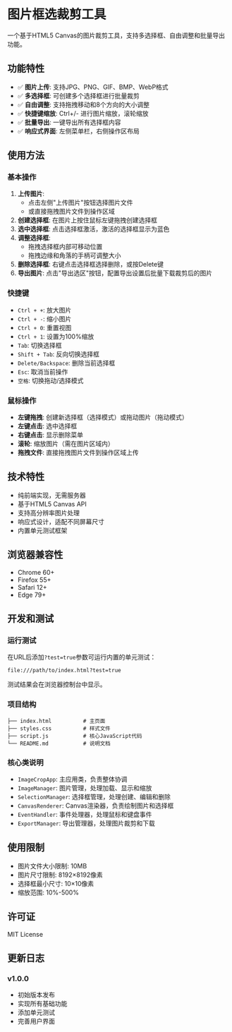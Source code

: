 # 图片框选裁剪工具

一个基于HTML5 Canvas的图片裁剪工具，支持多选择框、自由调整和批量导出功能。

## 功能特性

- ✅ **图片上传**: 支持JPG、PNG、GIF、BMP、WebP格式
- ✅ **多选择框**: 可创建多个选择框进行批量裁剪
- ✅ **自由调整**: 支持拖拽移动和8个方向的大小调整
- ✅ **快捷键缩放**: Ctrl+/- 进行图片缩放，滚轮缩放
- ✅ **批量导出**: 一键导出所有选择框内容
- ✅ **响应式界面**: 左侧菜单栏，右侧操作区布局

## 使用方法

### 基本操作

1. **上传图片**: 
   - 点击左侧"上传图片"按钮选择图片文件
   - 或直接拖拽图片文件到操作区域
2. **创建选择框**: 在图片上按住鼠标左键拖拽创建选择框
3. **选中选择框**: 点击选择框激活，激活的选择框显示为蓝色
4. **调整选择框**: 
   - 拖拽选择框内部可移动位置
   - 拖拽边缘和角落的手柄可调整大小
5. **删除选择框**: 右键点击选择框选择删除，或按Delete键
6. **导出图片**: 点击"导出选区"按钮，配置导出设置后批量下载裁剪后的图片

### 快捷键

- `Ctrl + +`: 放大图片
- `Ctrl + -`: 缩小图片  
- `Ctrl + 0`: 重置视图
- `Ctrl + 1`: 设置为100%缩放
- `Tab`: 切换选择框
- `Shift + Tab`: 反向切换选择框
- `Delete/Backspace`: 删除当前选择框
- `Esc`: 取消当前操作
- `空格`: 切换拖动/选择模式

### 鼠标操作

- **左键拖拽**: 创建新选择框（选择模式）或拖动图片（拖动模式）
- **左键点击**: 选中选择框
- **右键点击**: 显示删除菜单
- **滚轮**: 缩放图片（需在图片区域内）
- **拖拽文件**: 直接拖拽图片文件到操作区域上传

## 技术特性

- 纯前端实现，无需服务器
- 基于HTML5 Canvas API
- 支持高分辨率图片处理
- 响应式设计，适配不同屏幕尺寸
- 内置单元测试框架

## 浏览器兼容性

- Chrome 60+
- Firefox 55+
- Safari 12+
- Edge 79+

## 开发和测试

### 运行测试

在URL后添加`?test=true`参数可运行内置的单元测试：

```
file:///path/to/index.html?test=true
```

测试结果会在浏览器控制台中显示。

### 项目结构

```
├── index.html          # 主页面
├── styles.css          # 样式文件
├── script.js           # 核心JavaScript代码
└── README.md           # 说明文档
```

### 核心类说明

- `ImageCropApp`: 主应用类，负责整体协调
- `ImageManager`: 图片管理，处理加载、显示和缩放
- `SelectionManager`: 选择框管理，处理创建、编辑和删除
- `CanvasRenderer`: Canvas渲染器，负责绘制图片和选择框
- `EventHandler`: 事件处理器，处理鼠标和键盘事件
- `ExportManager`: 导出管理器，处理图片裁剪和下载

## 使用限制

- 图片文件大小限制: 10MB
- 图片尺寸限制: 8192×8192像素
- 选择框最小尺寸: 10×10像素
- 缩放范围: 10%-500%

## 许可证

MIT License

## 更新日志

### v1.0.0
- 初始版本发布
- 实现所有基础功能
- 添加单元测试
- 完善用户界面